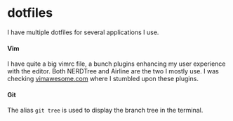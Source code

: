 # dotfiles
I have multiple dotfiles for several applications I use.



#### Vim
I have quite a big vimrc file, a bunch plugins enhancing my user experience with the editor. Both NERDTree and Airline are the two I mostly use. I was checking [vimawesome.com](http://vimawesome.com) where I stumbled upon these plugins.

#### Git
The alias `git tree` is used to display the branch tree in the terminal. 

